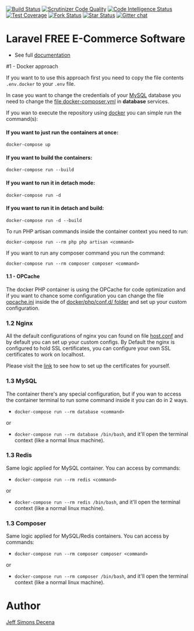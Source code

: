 [![Build Status](https://travis-ci.org/Laracommerce/laracom.svg?branch=master)](https://travis-ci.org/Laracommerce/laracom)
[![Scrutinizer Code Quality](https://scrutinizer-ci.com/g/Laracommerce/laracom/badges/quality-score.png?b=master)](https://scrutinizer-ci.com/g/Laracommerce/laracom/?branch=master)
[![Code Intelligence Status](https://scrutinizer-ci.com/g/Laracommerce/laracom/badges/code-intelligence.svg?b=master)](https://scrutinizer-ci.com/code-intelligence)
[![Test Coverage](https://img.shields.io/codecov/c/github/Laracommerce/laracom/master.svg)](https://codecov.io/github/Laracommerce/laracom?branch=master)
[![Fork Status](https://img.shields.io/github/forks/Laracommerce/laracom.svg)](https://github.com/Laracommerce/laracom)
[![Star Status](https://img.shields.io/github/stars/Laracommerce/laracom.svg)](https://github.com/Laracommerce/laracom)
[![Gitter chat](https://badges.gitter.im/gitterHQ/gitter.png)](https://gitter.im/larac0m/Lobby)

# Laravel FREE E-Commerce Software

- See full [documentation](https://shop.laracom.net/docs)


#1 - Docker approach

If you want to to use this approach first you need to 
copy the file contents 
`.env.docker` to your `.env` file.

In case you want to change the credentials of your 
[MySQL](https://mysql.com) database you need to change the 
[file docker-composer.yml](docker-compose.yml) in **database**
services.

If you wan to execute the repository using [docker](https://docker.com)
you can simple run the command(s):

#### If you want to just run the containers at once:
```docker-compose up```

#### If you want to build the containers:
````docker-compose run --build````

#### If you want to run it in detach mode:
````docker-compose run -d````

#### If you want to run it in detach and build:
````docker-compose run -d --build````

To run PHP artisan commands inside the container context you need to 
run:

```docker-compose run --rm php php artisan <command>```

If you want to run any composer command you run the command:

```docker-compose run --rm composer composer <command>```


#### 1.1 - OPCache

The docker PHP container is using the OPCache for code optimization
and if you want to chance some configuration 
you can change the file [opcache.ini](docker/php/conf.d/opcache.ini) 
inside the of [docker/php/conf.d/ folder](docker/php/conf.d) and 
set up your custom configuration.

### 1.2 Nginx

All the default configurations of nginx you can found on file 
[host.conf](host.conf) and by default you can set up your custom 
configs. By Default the nginx is configured to hold 
SSL certificates, you can configure your own SSL certificates to
work on localhost.

Please visit the [link](https://medium.com/faun/setting-up-ssl-certificates-for-nginx-in-docker-environ-e7eec5ebb418)
 to see how to set up the certificates for yourself.
 
### 1.3 MySQL

The container there's any special configuration, but if you wan to 
access the container terminal to run some command
inside it you can
do in 2 ways.

- ```docker-compose run --rm database <command>```

or 

- ```docker-compose run --rm database /bin/bash```, and it'll
open the terminal context (like a normal linux machine).


### 1.3 Redis

Same logic applied for MySQL container. You can access by commands:

- ```docker-compose run --rm redis <command>```

or 

- ```docker-compose run --rm redis /bin/bash```, and it'll
open the terminal context (like a normal linux machine).



### 1.3 Composer

Same logic applied for MySQL/Redis containers. 
You can access by commands:

- ```docker-compose run --rm composer composer <command>```

or 

- ```docker-compose run --rm composer /bin/bash```, and it'll
open the terminal context (like a normal linux machine).


# Author

[Jeff Simons Decena](https://jsdecena.me)